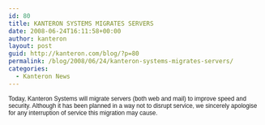 ```yaml
---
id: 80
title: KANTERON SYSTEMS MIGRATES SERVERS
date: 2008-06-24T16:11:58+00:00
author: kanteron
layout: post
guid: http://kanteron.com/blog/?p=80
permalink: /blog/2008/06/24/kanteron-systems-migrates-servers/
categories:
  - Kanteron News
---
```

<p style="font: normal normal normal 12px/normal Helvetica;margin: 0px">
  Today, Kanteron Systems will migrate servers (both web and mail) to improve speed and security. Although it has been planned in a way not to disrupt service, we sincerely apologise for any interruption of service this migration may cause.
</p>

<p style="font: normal normal normal 12px/normal Helvetica;margin: 0px">
  &nbsp;
</p>